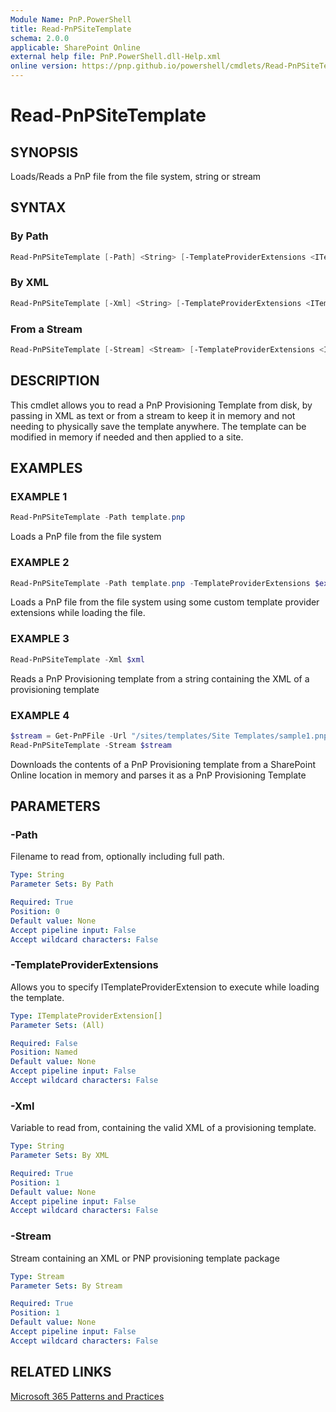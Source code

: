```yaml
---
Module Name: PnP.PowerShell
title: Read-PnPSiteTemplate
schema: 2.0.0
applicable: SharePoint Online
external help file: PnP.PowerShell.dll-Help.xml
online version: https://pnp.github.io/powershell/cmdlets/Read-PnPSiteTemplate.html
---
```

 
# Read-PnPSiteTemplate

## SYNOPSIS
Loads/Reads a PnP file from the file system, string or stream

## SYNTAX

### By Path
```powershell
Read-PnPSiteTemplate [-Path] <String> [-TemplateProviderExtensions <ITemplateProviderExtension[]>] [<CommonParameters>]
```

### By XML
```powershell
Read-PnPSiteTemplate [-Xml] <String> [-TemplateProviderExtensions <ITemplateProviderExtension[]>] [<CommonParameters>]
```

 ### From a Stream
```powershell
Read-PnPSiteTemplate [-Stream] <Stream> [-TemplateProviderExtensions <ITemplateProviderExtension[]>] [<CommonParameters>]
```

## DESCRIPTION
This cmdlet allows you to read a PnP Provisioning Template from disk, by passing in XML as text or from a stream to keep it in memory and not needing to physically save the template anywhere. The template can be modified in memory if needed and then applied to a site.

## EXAMPLES

### EXAMPLE 1
```powershell
Read-PnPSiteTemplate -Path template.pnp
```

Loads a PnP file from the file system

### EXAMPLE 2
```powershell
Read-PnPSiteTemplate -Path template.pnp -TemplateProviderExtensions $extensions
```

Loads a PnP file from the file system using some custom template provider extensions while loading the file.

### EXAMPLE 3
```powershell
Read-PnPSiteTemplate -Xml $xml
```

Reads a PnP Provisioning template from a string containing the XML of a provisioning template

### EXAMPLE 4
```powershell
$stream = Get-PnPFile -Url "/sites/templates/Site Templates/sample1.pnp" -AsMemoryStream
Read-PnPSiteTemplate -Stream $stream
```

Downloads the contents of a PnP Provisioning template from a SharePoint Online location in memory and parses it as a PnP Provisioning Template

## PARAMETERS

### -Path
Filename to read from, optionally including full path.

```yaml
Type: String
Parameter Sets: By Path

Required: True
Position: 0
Default value: None
Accept pipeline input: False
Accept wildcard characters: False
```

### -TemplateProviderExtensions
Allows you to specify ITemplateProviderExtension to execute while loading the template.

```yaml
Type: ITemplateProviderExtension[]
Parameter Sets: (All)

Required: False
Position: Named
Default value: None
Accept pipeline input: False
Accept wildcard characters: False
```

### -Xml
Variable to read from, containing the valid XML of a provisioning template.

```yaml
Type: String
Parameter Sets: By XML

Required: True
Position: 1
Default value: None
Accept pipeline input: False
Accept wildcard characters: False
```

### -Stream
Stream containing an XML or PNP provisioning template package

```yaml
Type: Stream
Parameter Sets: By Stream

Required: True
Position: 1
Default value: None
Accept pipeline input: False
Accept wildcard characters: False
```

## RELATED LINKS

[Microsoft 365 Patterns and Practices](https://aka.ms/m365pnp)